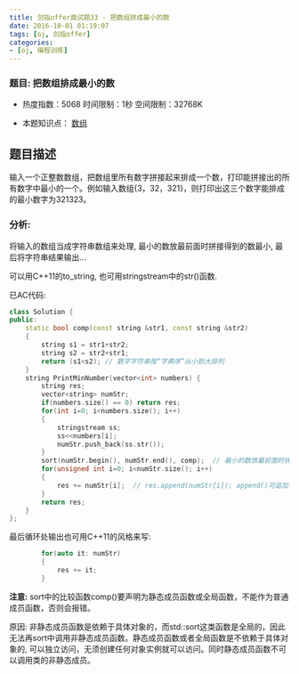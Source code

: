 ```yaml
---
title: 剑指offer面试题33 - 把数组排成最小的数
date: 2016-10-01 01:19:07
tags: [oj, 剑指offer]
categories: 
- [oj, 编程训练]
---
```




### 题目: 把数组排成最小的数

- 热度指数：5068        时间限制：1秒       空间限制：32768K

- 本题知识点： [数组](http://www.nowcoder.com/questionCenter?questionTypes=000100&mutiTagIds=578)


## 题目描述

输入一个正整数数组，把数组里所有数字拼接起来排成一个数，打印能拼接出的所有数字中最小的一个。例如输入数组{3，32，321}，则打印出这三个数字能排成的最小数字为321323。



### 分析:

将输入的数组当成字符串数组来处理, 最小的数放最前面时拼接得到的数最小, 最后将字符串结果输出...

可以用C++11的to_string, 也可用stringstream中的str()函数.



已AC代码:
```cpp
class Solution {
public:
    static bool comp(const string &str1, const string &str2)
    {
        string s1 = str1+str2;
        string s2 = str2+str1;
        return (s1<s2); // 数字字符串按“字典序”从小到大排列
    }
    string PrintMinNumber(vector<int> numbers) {
        string res;
        vector<string> numStr;
        if(numbers.size() == 0) return res;
        for(int i=0; i<numbers.size(); i++)
        {
            stringstream ss;
            ss<<numbers[i];
            numStr.push_back(ss.str());            
        }
        sort(numStr.begin(), numStr.end(), comp);  // 最小的数放最前面时拼接得到的数最小
        for(unsigned int i=0; i<numStr.size(); i++)
        {
            res += numStr[i];  // res.append(numStr[i]); append()可追加字符或字符串
        }
        return res;
    }
};
```
最后循环处输出也可用C++11的风格来写:
```cpp
        for(auto it: numStr)
        {
            res += it;
        }
```

**注意:**
sort中的比较函数comp()要声明为静态成员函数或全局函数，不能作为普通成员函数，否则会报错。

原因: 非静态成员函数是依赖于具体对象的，而std::sort这类函数是全局的，因此无法再sort中调用非静态成员函数。静态成员函数或者全局函数是不依赖于具体对象的, 可以独立访问，无须创建任何对象实例就可以访问。同时静态成员函数不可以调用类的非静态成员。